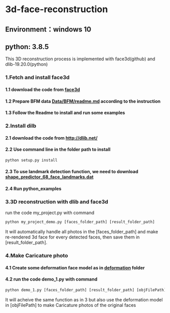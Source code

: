 # 3d-face-reconstruction
## Environment：windows 10
## python: 3.8.5

This 3D reconstruction process is implemented with face3d(github) and dlib-19.20.0(python)

### 1.Fetch and install face3d
#### 1.1 download the code from [face3d](https://github.com/YadiraF/face3d)
#### 1.2 Prepare BFM data  [Data/BFM/readme.md](https://github.com/YadiraF/face3d/blob/master/examples/Data/BFM/readme.md) according to the instruction
#### 1.3 Follow the Readme to install and run some examples

### 2.Install dilb
#### 2.1 download the code from http://dlib.net/
#### 2.2 Use command line in the folder path to install
```python 
python setup.py install
```
#### 2.3 To use landmark detection function, we need to download [shape_predictor_68_face_landmarks.dat](http://dlib.net/files/shape_predictor_68_face_landmarks.dat.bz2)
#### 2.4 Run python_examples 

### 3.3D reconstruction with dlib and face3d
run the code my_project.py with command
```python
python my_project_demo.py [faces_folder_path] [result_folder_path]
```
It will automatically handle all photos in the [faces_folder_path] and make re-rendered 3d face for every detected faces, then save them in [result_folder_path].

### 4.Make Caricature photo
#### 4.1 Create some deformation face model as in [deformation](https://github.com/foreverchnf/3d-reconstruction/tree/master/deformation) folder
#### 4.2 run the code demo_1.py with command
```python
python demo_1.py [faces_folder_path] [result_folder_path] [objFilePath]
```
It will acheive the same function as in 3 but also use the deformation model in [objFilePath] to make Caricature photos of the original faces
